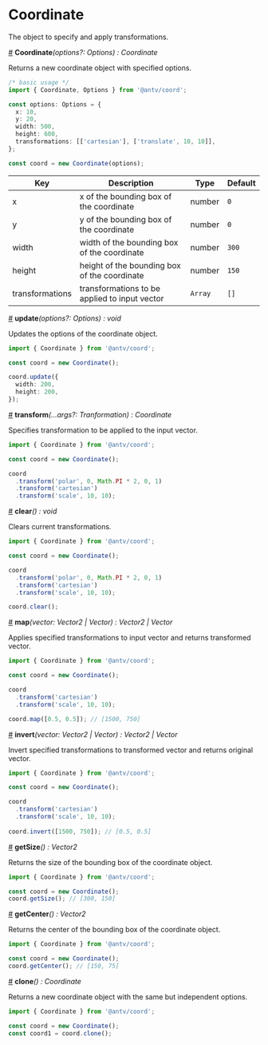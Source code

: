 # Coordinate

The object to specify and apply transformations.

<a name="constructor" href="#constructor">#</a> **Coordinate**<i>(options?: Options) : Coordinate</i>

Returns a new coordinate object with specified options.

```ts
/* basic usage */
import { Coordinate, Options } from '@antv/coord';

const options: Options = {
  x: 10,
  y: 20,
  width: 500,
  height: 600,
  transformations: [['cartesian'], ['translate', 10, 10]],
};

const coord = new Coordinate(options);
```

| Key             | Description                                   | Type    | Default |
| --------------- | --------------------------------------------- | ------- | ------- |
| x               | x of the bounding box of the coordinate       | number  | `0`     |
| y               | y of the bounding box of the coordinate       | number  | `0`     |
| width           | width of the bounding box of the coordinate   | number  | `300`   |
| height          | height of the bounding box of the coordinate  | number  | `150`   |
| transformations | transformations to be applied to input vector | `Array` | `[]`    |

<a name="update" href="#update">#</a> **update**<i>(options?: Options) : void</i>

Updates the options of the coordinate object.

```ts
import { Coordinate } from '@antv/coord';

const coord = new Coordinate();

coord.update({
  width: 200,
  height: 200,
});
```

<a name="transform" href="#transform">#</a> **transform**<i>(...args?: Tranformation) : Coordinate</i>

Specifies transformation to be applied to the input vector.

```ts
import { Coordinate } from '@antv/coord';

const coord = new Coordinate();

coord
  .transform('polar', 0, Math.PI * 2, 0, 1)
  .transform('cartesian')
  .transform('scale', 10, 10);
```

<a name="clear" href="#clear">#</a> **clear**<i>() : void</i>

Clears current transformations.

```ts
import { Coordinate } from '@antv/coord';

const coord = new Coordinate();

coord
  .transform('polar', 0, Math.PI * 2, 0, 1)
  .transform('cartesian')
  .transform('scale', 10, 10);

coord.clear();
```

<a name="map" href="#map">#</a> **map**<i>(vector: Vector2 | Vector) : Vector2 | Vector </i>

Applies specified transformations to input vector and returns transformed vector.

```ts
import { Coordinate } from '@antv/coord';

const coord = new Coordinate();

coord
  .transform('cartesian')
  .transform('scale', 10, 10);

coord.map([0.5, 0.5]); // [1500, 750]
```

<a name="invert" href="#invert">#</a> **invert**<i>(vector: Vector2 | Vector) : Vector2 | Vector </i>

Invert specified transformations to transformed vector and returns original vector.

```ts
import { Coordinate } from '@antv/coord';

const coord = new Coordinate();

coord
  .transform('cartesian')
  .transform('scale', 10, 10);
  
coord.invert([1500, 750]); // [0.5, 0.5]
```

<a name="getSize" href="#getSize">#</a> **getSize**<i>() : Vector2 </i>

Returns the size of the bounding box of the coordinate object.

```ts
import { Coordinate } from '@antv/coord';

const coord = new Coordinate();
coord.getSize(); // [300, 150]
```

<a name="getCenter" href="#getCenter">#</a> **getCenter**<i>() : Vector2 </i>

Returns the center of the bounding box of the coordinate object.

```ts
import { Coordinate } from '@antv/coord';

const coord = new Coordinate();
coord.getCenter(); // [150, 75]
```

<a name="clone" href="#clone">#</a> **clone**<i>() : Coordinate </i>

Returns a new coordinate object with the same but independent options.

```ts
import { Coordinate } from '@antv/coord';

const coord = new Coordinate();
const coord1 = coord.clone();
```
